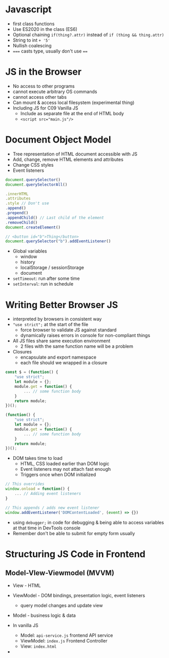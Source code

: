 # Javascript
- first class functions
- Use ES2020 in the class (ES6)
- Optional chaining `if(thing?.attr)` instead of `if (thing && thing.attr)`
- String to int `+ '5'`
- Nullish coalescing
- `===` casts type, usually don't use `==`
# JS in the Browser
- No access to other programs
- cannot execute arbitrary OS commands
- cannot access other tabs
- Can mount & access local filesystem (experimental thing)
- Including JS for C09 Vanilla JS
	- Include as separate file at the end of HTML body
	- `<script src="main.js"/>`
# Document Object Model
- Tree representation of HTML document accessible with JS
- Add, change, remove HTML elements and attributes
- Change CSS styles
- Event listeners
```js
document.querySelector()
document.querySelectorAll()
```
```js
.innerHTML
.attributes
.style // Don't use
.append()
.prepend()
.appendChild() // Last child of the element
.removeChild()
document.createElement()
```
```js
// <button id="b">Thing</button>
document.querySelector("b").addEventListener()
```
- Global variables
	- window
	- history
	- localStorage / sessionStorage
	- document
- `setTimeout`: run after some time
- `setInterval`: run in schedule
# Writing Better Browser JS
- interpreted by browsers in consistent way 
- `"use strict";` at the start of the file
	- force browser to validate JS against standard
	- dynamically raises errors in console for non-compliant things
- All JS files share same execution environment
	- 2 files with the same function name will be a problem
- Closures
	- encapsulate and export namespace
	- each file should we wrapped in a closure
```js
const $ = (function() {
	"use strict";
	let module = {};
	module.get = function() {
		... // some function body
	}
	return module;
})();

(function() {
	"use strict";
	let module = {};
	module.get = function() {
		... // some function body
	}
	return module;
})();
```
- DOM takes time to load
	- HTML, CSS loaded earlier than DOM logic
	- Event listeners may not attach fast enough
	- Triggers once when DOM initialized
```js
// This overrides
window.onload = function() {
	... // Adding event listeners
}

// This appends / adds new event listener
window.addEventListener('DOMContentLoaded', (event) => {})
```
- using `debugger;` in code for debugging & being able to access variables at that time in DevTools console
- Remember don't be able to submit for empty form usually
# Structuring JS Code in Frontend
## Model-VIew-Viewmodel (MVVM)
- View - HTML
- ViewModel - DOM bindings, presentation logic, event listeners
	- query model changes and update view
- Model - business logic & data

- In vanilla JS
	- Model: `api-service.js` frontend API service
	- ViewModel: `index.js` Frontend Controller
	- View: `index.html`
- 
